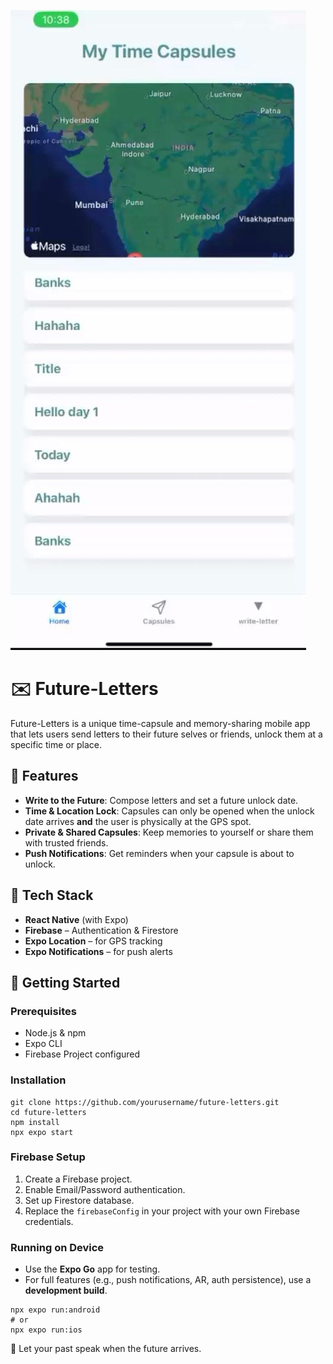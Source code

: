 [![Watch the video](https://raw.githubusercontent.com/annika-pm/Future-letters/master/future-letters-demo-thumbnail.jpg)](https://raw.githubusercontent.com/annika-pm/Future-letters/master/future-letters-demo.mp4)
# ✉️ Future-Letters

Future-Letters is a unique time-capsule and memory-sharing mobile app that lets users send letters to their future selves or friends, unlock them at a specific time or place.

## 🌟 Features

- **Write to the Future**: Compose letters and set a future unlock date.
- **Time & Location Lock**: Capsules can only be opened when the unlock date arrives **and** the user is physically at the GPS spot.
- **Private & Shared Capsules**: Keep memories to yourself or share them with trusted friends.
- **Push Notifications**: Get reminders when your capsule is about to unlock.

## 📱 Tech Stack

- **React Native** (with Expo)
- **Firebase** – Authentication & Firestore
- **Expo Location** – for GPS tracking
- **Expo Notifications** – for push alerts


## 🚀 Getting Started

### Prerequisites

- Node.js & npm
- Expo CLI
- Firebase Project configured


### Installation
```
git clone https://github.com/yourusername/future-letters.git
cd future-letters
npm install
npx expo start
```

### Firebase Setup

1. Create a Firebase project.
2. Enable Email/Password authentication.
3. Set up Firestore database.
4. Replace the `firebaseConfig` in your project with your own Firebase credentials.

### Running on Device

* Use the **Expo Go** app for testing.
* For full features (e.g., push notifications, AR, auth persistence), use a **development build**.

```
npx expo run:android
# or
npx expo run:ios
```




🔮 Let your past speak when the future arrives.



